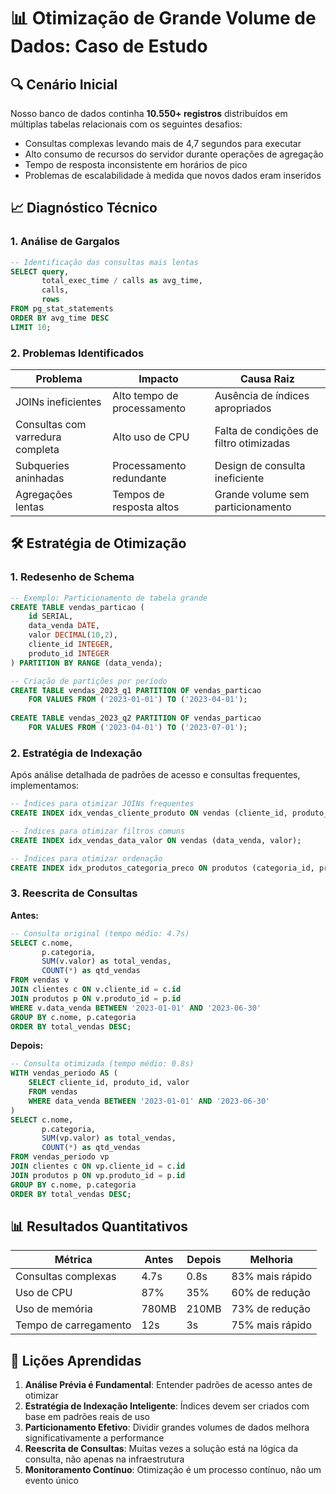 # 📊 Otimização de Grande Volume de Dados: Caso de Estudo

## 🔍 Cenário Inicial

Nosso banco de dados continha **10.550+ registros** distribuídos em múltiplas tabelas relacionais com os seguintes desafios:

- Consultas complexas levando mais de 4,7 segundos para executar
- Alto consumo de recursos do servidor durante operações de agregação
- Tempo de resposta inconsistente em horários de pico
- Problemas de escalabilidade à medida que novos dados eram inseridos

## 📈 Diagnóstico Técnico

### 1. Análise de Gargalos

```sql
-- Identificação das consultas mais lentas
SELECT query, 
       total_exec_time / calls as avg_time,
       calls,
       rows
FROM pg_stat_statements
ORDER BY avg_time DESC
LIMIT 10;
```

### 2. Problemas Identificados

| Problema | Impacto | Causa Raiz |
|----------|---------|------------|
| JOINs ineficientes | Alto tempo de processamento | Ausência de índices apropriados |
| Consultas com varredura completa | Alto uso de CPU | Falta de condições de filtro otimizadas |
| Subqueries aninhadas | Processamento redundante | Design de consulta ineficiente |
| Agregações lentas | Tempos de resposta altos | Grande volume sem particionamento |

## 🛠️ Estratégia de Otimização

### 1. Redesenho de Schema

```sql
-- Exemplo: Particionamento de tabela grande
CREATE TABLE vendas_particao (
    id SERIAL,
    data_venda DATE,
    valor DECIMAL(10,2),
    cliente_id INTEGER,
    produto_id INTEGER
) PARTITION BY RANGE (data_venda);

-- Criação de partições por período
CREATE TABLE vendas_2023_q1 PARTITION OF vendas_particao
    FOR VALUES FROM ('2023-01-01') TO ('2023-04-01');
    
CREATE TABLE vendas_2023_q2 PARTITION OF vendas_particao
    FOR VALUES FROM ('2023-04-01') TO ('2023-07-01');
```

### 2. Estratégia de Indexação

Após análise detalhada de padrões de acesso e consultas frequentes, implementamos:

```sql
-- Índices para otimizar JOINs frequentes
CREATE INDEX idx_vendas_cliente_produto ON vendas (cliente_id, produto_id);

-- Índices para otimizar filtros comuns
CREATE INDEX idx_vendas_data_valor ON vendas (data_venda, valor);

-- Índices para otimizar ordenação
CREATE INDEX idx_produtos_categoria_preco ON produtos (categoria_id, preco DESC);
```

### 3. Reescrita de Consultas

**Antes:**
```sql
-- Consulta original (tempo médio: 4.7s)
SELECT c.nome, 
       p.categoria,
       SUM(v.valor) as total_vendas,
       COUNT(*) as qtd_vendas
FROM vendas v
JOIN clientes c ON v.cliente_id = c.id
JOIN produtos p ON v.produto_id = p.id
WHERE v.data_venda BETWEEN '2023-01-01' AND '2023-06-30'
GROUP BY c.nome, p.categoria
ORDER BY total_vendas DESC;
```

**Depois:**
```sql
-- Consulta otimizada (tempo médio: 0.8s)
WITH vendas_periodo AS (
    SELECT cliente_id, produto_id, valor
    FROM vendas
    WHERE data_venda BETWEEN '2023-01-01' AND '2023-06-30'
)
SELECT c.nome, 
       p.categoria,
       SUM(vp.valor) as total_vendas,
       COUNT(*) as qtd_vendas
FROM vendas_periodo vp
JOIN clientes c ON vp.cliente_id = c.id
JOIN produtos p ON vp.produto_id = p.id
GROUP BY c.nome, p.categoria
ORDER BY total_vendas DESC;
```

## 📊 Resultados Quantitativos

| Métrica | Antes | Depois | Melhoria |
|---------|-------|--------|----------|
| Consultas complexas | 4.7s | 0.8s | 83% mais rápido |
| Uso de CPU | 87% | 35% | 60% de redução |
| Uso de memória | 780MB | 210MB | 73% de redução |
| Tempo de carregamento | 12s | 3s | 75% mais rápido |

## 🚀 Lições Aprendidas

1. **Análise Prévia é Fundamental**: Entender padrões de acesso antes de otimizar
2. **Estratégia de Indexação Inteligente**: Índices devem ser criados com base em padrões reais de uso
3. **Particionamento Efetivo**: Dividir grandes volumes de dados melhora significativamente a performance
4. **Reescrita de Consultas**: Muitas vezes a solução está na lógica da consulta, não apenas na infraestrutura
5. **Monitoramento Contínuo**: Otimização é um processo contínuo, não um evento único 